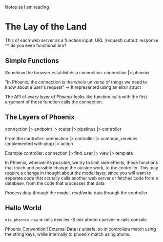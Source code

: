 Notes as I am reading

The Lay of the Land
===================

This of each web server as a function
  input: URL (request)
  output: response
^^ do you even functional bro?

Simple Functions
----------------

Somehow the browser establishes a connection.
connection |> phoenix

"In Phoenix, the connection is the whole universe of things we need to know about a user's request"
  -> It represented using an elixir struct


The API of _every layer of Phoenix_ looks like function calls with the first argument of those function calls the connection.

The Layers of Phoenix
---------------------

connection
|> endpoint
|> router
|> pipelines
|> controller

From the controller:
  connection
  |> controller
  |> common_services (implemented with plug)
  |> action

  Example controller:
  connection
  |> find_user
  |> view
  |> template

In Phoenix, whenver its possible, we try to limit side effects, those functions that touch and possible change the outside work, to the controller. This may require a change in thought about the model layer, since you will want to seperate code that acutally calls another web server or fetches code from a database, from the code that processes that data.

Process data through the model, read/write data through the controller.


Hello World
-----------

`mix pheonix.new` => rails new
iex -S mix phoenix.server => rails console

Phoenix Convention!!
  External Data is unsafe, so in controllers match using the string keys, while internally to phoenix match using atoms.

